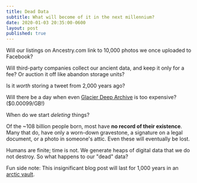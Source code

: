 ```yaml
---
title: Dead Data
subtitle: What will become of it in the next millennium?
date: 2020-01-03 20:35:00-0600
layout: post
published: true
---
```


Will our listings on Ancestry.com link to 10,000 photos we once uploaded to Facebook?

Will third-party companies collect our ancient data, and keep it only for a fee? Or auction it off like abandon storage units?

Is it *worth* storing a tweet from 2,000 years ago?

<!--more-->

Will there be a day when even [Glacier Deep Archive](https://aws.amazon.com/glacier/) is too expensive? ($0.00099/GB!)

When do we start *deleting* things?

Of the ~108 billion people born, most have **no record of their existence**. Many that do, have only a worn-down gravestone, a signature on a legal document, or a photo in someone's attic. Even these will eventually be lost.

Humans are finite; time is not. We generate heaps of digital data that we do not destroy. So what happens to our "dead" data?

Fun side note: This insignificant blog post will last for 1,000 years in an [arctic vault](https://archiveprogram.github.com/#arctic-code-vault).
